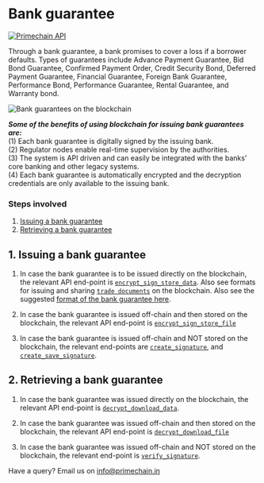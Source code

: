 # Bank guarantee

[![Primechain API](https://img.shields.io/badge/Built%20by-Primechain-blue.svg)](http://www.primechaintech.com/)

Through a bank guarantee, a bank promises to cover a loss if a borrower defaults. Types of guarantees include Advance Payment Guarantee, Bid Bond Guarantee, Confirmed Payment Order, Credit Security Bond, Deferred Payment Guarantee, Financial Guarantee, Foreign Bank Guarantee, Performance Bond, Performance Guarantee, Rental Guarantee, and Warranty bond.

![Bank guarantees on the blockchain](http://www.primechaintech.com/img/api_documentation/guarantee.jpg)

***Some of the benefits of using blockchain for issuing bank guarantees are:***    
(1) Each bank guarantee is digitally signed by the issuing bank.   
(2) Regulator nodes enable real-time supervision by the authorities.   
(3) The system is API driven and can easily be integrated with the banks' core banking and other legacy systems.   
(4) Each bank guarantee is automatically encrypted and the decryption credentials are only available to the issuing bank.   

### Steps involved

1. [Issuing a bank guarantee](#1-issuing-a-bank-guarantee)   
2. [Retrieving a bank guarantee](#2-retrieving-a-bank-guarantee)

## 1. Issuing a bank guarantee

1. In case the bank guarantee is to be issued directly on the blockchain, the relevant API end-point is [`encrypt_sign_store_data`](https://github.com/Primechain/primechain-api-docs/blob/master/docs/Encrypted%20data%20storage.MD#2-sign-encrypt-and-store-data-in-the-blockchain). Also see formats for issuing and sharing [`trade documents`](https://github.com/Primechain/primechain-api-docs/blob/master/docs/usecases/trade_documents.md) on the blockchain. Also see the suggested [format of the bank guarantee here](https://github.com/Primechain/primechain-api-docs/blob/master/docs/usecases/trade_documents.md#4-bank-guarantee). 

2. In case the bank guarantee is issued off-chain and then stored on the blockchain, the relevant API end-point is [`encrypt_sign_store_file`](https://github.com/Primechain/primechain-api-docs/blob/master/docs/Encrypted%20data%20storage.MD#4-sign-encrypt-and-store-a-file-in-the-blockchain) 

3. In case the bank guarantee is issued off-chain and NOT stored on the blockchain, the relevant end-points are [`create_signature`](https://github.com/Primechain/primechain-api-docs/blob/master/docs/Digital%20signatures.MD#1-signing-data), and [`create_save_signature`](https://github.com/Primechain/primechain-api-docs/blob/master/docs/Digital%20signatures.MD#3-sign-and-store-signature-in-great).

## 2. Retrieving a bank guarantee

1. In case the bank guarantee was issued directly on the blockchain, the relevant API end-point is [`decrypt_download_data`](https://github.com/Primechain/primechain-api-docs/blob/master/docs/Encrypted%20data%20storage.MD#3-decrypt-verify-and-retrieve-data-from-the-blockchain). 

2. In case the bank guarantee was issued off-chain and then stored on the blockchain, the relevant API end-point is [`decrypt_download_file`](https://github.com/Primechain/primechain-api-docs/blob/master/docs/Encrypted%20data%20storage.MD#5-decrypt-verify-and-retrieve-a-file-from-the-blockchain)   

3. In case the bank guarantee was issued off-chain and NOT stored on the blockchain, the relevant end-point is [`verify_signature`](https://github.com/Primechain/primechain-api-docs/blob/master/docs/Digital%20signatures.MD#2-verifying-a-digital-signature).

Have a query? Email us on info@primechain.in
